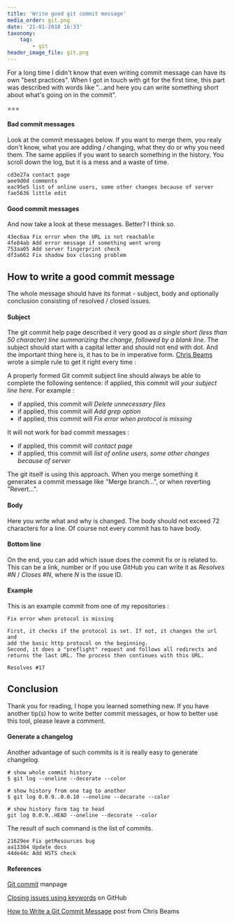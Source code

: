 ```yaml
---
title: 'Write good git commit message'
media_order: git.png
date: '21-01-2018 16:33'
taxonomy:
    tag:
        - git
header_image_file: git.png
---
```


For a long time I didn't know that even writing commit message can have its own "best practices". When I got in touch with git for the first time, this part was described with words like "...and here you can write something short about what's going on in the commit".

===

#### Bad commit messages

Look at the commit messages below. If you want to merge them, you realy don't know, what you are adding / changing, what they do or why you need them. The same applies if you want to search something in the history. You scroll down the log, but it is a mess and a waste of time.

```text
cd3e27a contact page
aee9d0d comments
eac95e5 list of online users, some other changes because of server
fae5636 little edit
```

#### Good commit messages

And now take a look at these messages. Better? I think so.
 
```text
43ec6aa Fix error when the URL is not reachable
4fe84ab Add error message if something went wrong
753aa05 Add server fingerprint check
df3a662 Fix shadow box closing problem
```

## How to write a good commit message

The whole message should have its format - subject, body and optionally conclusion consisting of resolved / closed issues.

#### Subject

The git commit help page described it very good as *a single short (less than 50 character) line summarizing the change, followed by a blank line*. The subject should start with a capital letter and should not end with dot. And the important thing here is, it has to be in imperative form. [Chris Beams](https://twitter.com/cbeams) wrote a simple rule to get it right every time :

A properly formed Git commit subject line should always be able to complete the following sentence: if applied, this commit will *your subject line here*. For example :

* if applied, this commit will *Delete unnecessary files*
* if applied, this commit will *Add grep option*
* if applied, this commit will *Fix error when protocol is missing*

It will not work for bad commit messages :

* if applied, this commit will *contact page*
* if applied, this commit will *list of online users, some other changes because of server*

The git itself is using this approach. When you merge something it generates a commit message like "Merge branch...", or when reverting "Revert...".

#### Body

Here you write what and why is changed. The body should not exceed 72 characters for a line. Of course not every commit has to have body.

#### Bottom line

On the end, you can add which issue does the commit fix or is related to. This can be a link, number or if you use GitHub you can write it as *Resolves #N* / *Closes #N*, where *N* is the issue ID.

#### Example

This is an example commit from one of my repositories :

```text
Fix error when protocol is missing

First, it checks if the protocol is set. If not, it changes the url and
add the basic http protocol on the beginning.
Second, it does a "preflight" request and follows all redirects and
returns the last URL. The process then continues with this URL.

Resolves #17
```

## Conclusion

Thank you for reading, I hope you learned something new. If you have another tip(s) how to write better commit messages, or how to better use this tool, please leave a comment.

#### Generate a changelog

Another advantage of such commits is it is really easy to generate changelog.

```
# show whole commit history
$ git log --oneline --decorate --color

# show history from one tag to another
$ git log 0.0.9..0.0.10 --oneline --decorate --color

# show history form tag to head
git log 0.0.9..HEAD --oneline --decorate --color
```

The result of such command is the list of commits.

```text
21629ee Fix getResources bug
aa13384 Update docs
44de44c Add HSTS check
```

#### References

[Git commit](https://git-scm.com/docs/git-commit) manpage

[Closing issues using keywords](https://help.github.com/articles/closing-issues-using-keywords/) on GitHub

[How to Write a Git Commit Message](https://chris.beams.io/posts/git-commit/) post from Chris Beams